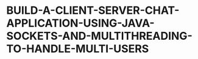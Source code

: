 # BUILD-A-CLIENT-SERVER-CHAT-APPLICATION-USING-JAVA-SOCKETS-AND-MULTITHREADING-TO-HANDLE-MULTI-USERS